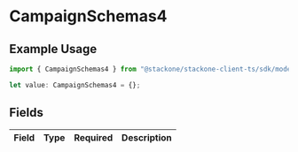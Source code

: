 # CampaignSchemas4

## Example Usage

```typescript
import { CampaignSchemas4 } from "@stackone/stackone-client-ts/sdk/models/shared";

let value: CampaignSchemas4 = {};
```

## Fields

| Field       | Type        | Required    | Description |
| ----------- | ----------- | ----------- | ----------- |